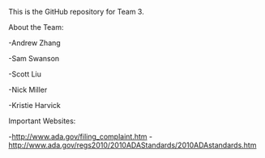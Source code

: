 This is the GitHub repository for Team 3.

About the Team:

  -Andrew Zhang

  -Sam Swanson

  -Scott Liu

  -Nick Miller

  -Kristie Harvick

Important Websites:

  -http://www.ada.gov/filing_complaint.htm
  -http://www.ada.gov/regs2010/2010ADAStandards/2010ADAstandards.htm
